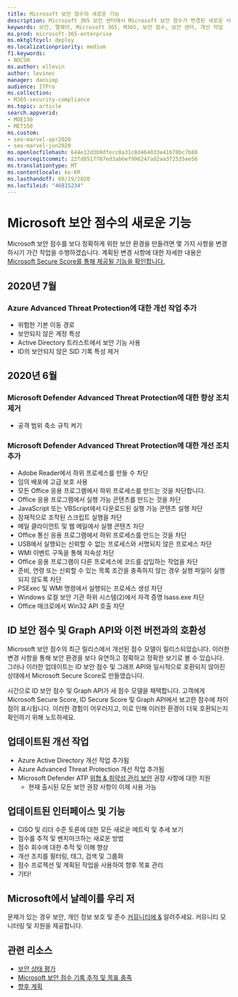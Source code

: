```yaml
---
title: Microsoft 보안 점수의 새로운 기능
description: Microsoft 365 보안 센터에서 Microsoft 보안 점수가 변경된 새로운 사항에 대해 설명합니다.
keywords: 보안, 맬웨어, Microsoft 365, M365, 보안 점수, 보안 센터, 개선 작업
ms.prod: microsoft-365-enterprise
ms.mktglfcycl: deploy
ms.localizationpriority: medium
f1.keywords:
- NOCSH
ms.author: ellevin
author: levinec
manager: dansimp
audience: ITPro
ms.collection:
- M365-security-compliance
ms.topic: article
search.appverid:
- MOE150
- MET150
ms.custom:
- seo-marvel-apr2020
- seo-marvel-jun2020
ms.openlocfilehash: 644e12d3b9dfecc0a31c8d464033e41670bc7b88
ms.sourcegitcommit: 22fd8517707ed3ab6ef996247ad2aa372535ee56
ms.translationtype: MT
ms.contentlocale: ko-KR
ms.lasthandoff: 08/19/2020
ms.locfileid: "46815234"
---
```

# <a name="whats-new-in-microsoft-secure-score"></a>Microsoft 보안 점수의 새로운 기능

Microsoft 보안 점수를 보다 정확하게 위한 보안 환경을 만들려면 몇 가지 사항을 변경하시기 가간 작업을 수행하겠습니다. 계획된 변경 사항에 대한 자세한 내용은 [Microsoft Secure Score를 통해 제공될 기능을 확인합니다.](microsoft-secure-score-whats-coming.md)

## <a name="july-2020"></a>2020년 7월

### <a name="adding-improvement-actions-for-azure-advanced-threat-protection"></a>Azure Advanced Threat Protection에 대한 개선 작업 추가

- 위험한 기본 이동 경로
- 보안되지 않은 계정 특성
- Active Directory 트러스트에서 보안 기능 사용
- ID의 보안되지 않은 SID 기록 특성 제거

## <a name="june-2020"></a>2020년 6월

### <a name="removed-improvement-action-for-microsoft-defender-advanced-threat-protection"></a>Microsoft Defender Advanced Threat Protection에 대한 향상 조치 제거

* 공격 범위 축소 규칙 켜기

### <a name="added-improvement-actions-for-microsoft-defender-advanced-threat-protection"></a>Microsoft Defender Advanced Threat Protection에 대한 개선 조치 추가

* Adobe Reader에서 하위 프로세스를 만들 수 차단
* 임의 배포에 고급 보호 사용
* 모든 Office 응용 프로그램에서 하위 프로세스를 만드는 것을 차단합니다.
* Office 응용 프로그램에서 실행 가능 콘텐츠를 만드는 것을 차단
* JavaScript 또는 VBScript에서 다운로드된 실행 가능 콘텐츠 실행 차단
* 잠재적으로 조작된 스크립트 실행을 차단
* 메일 클라이언트 및 웹 메일에서 실행 콘텐츠 차단
* Office 통신 응용 프로그램에서 하위 프로세스를 만드는 것을 차단
* USB에서 실행되는 신뢰할 수 없는 프로세스와 서명되지 않은 프로세스 차단
* WMI 이벤트 구독을 통해 지속성 차단
* Office 응용 프로그램이 다른 프로세스에 코드를 삽입하는 작업을 차단
* 준비, 연령 또는 신뢰할 수 있는 목록 조건을 충족하지 않는 경우 실행 파일이 실행되지 않도록 차단
* PSExec 및 WMI 명령에서 실행되는 프로세스 생성 차단
* Windows 로컬 보안 기관 하위 시스템(2)에서 자격 증명 lsass.exe 차단
* Office 매크로에서 Win32 API 호출 차단

## <a name="incompatibility-with-identity-secure-score-and-graph-api"></a>ID 보안 점수 및 Graph API와 이전 버전과의 호환성

Microsoft 보안 점수의 최근 릴리스에서 개선된 점수 모델이 릴리스되었습니다. 이러한 변경 사항을 통해 보안 환경을 보다 유연하고 정확하고 정확한 보기로 볼 수 있습니다. 그러나 이러한 업데이트는 ID 보안 점수 및 그래프 API와 일시적으로 호환되지 않아진 상태에서 Microsoft Secure Score로 만들였습니다.

시간으로 ID 보안 점수 및 Graph API가 새 점수 모델을 채택합니다. 고객에게Microsoft Secure Score, ID Secure Score 및 Graph API에서 보고한 점수에 차이점이 표시됩니다. 이러한 경험이 어우러지고, 이로 인해 이러한 환경이 더욱 호환되는지 확인하기 위해 노트하세요.

## <a name="updated-improvement-actions"></a>업데이트된 개선 작업

- Azure Active Directory 개선 작업 추가됨
- Azure Advanced Threat Protection 개선 작업 추가됨
- Microsoft Defender ATP [위협 & 취약성 관리 보안](https://docs.microsoft.com/windows/security/threat-protection/microsoft-defender-atp/next-gen-threat-and-vuln-mgt) 권장 사항에 대한 지원
    - 현재 출시된 모든 보안 권장 사항이 이제 사용 가능

## <a name="updated-interface-and-functionality"></a>업데이트된 인터페이스 및 기능

* CISO 및 리더 수준 토론에 대한 모든 새로운 메트릭 및 추세 보기
* 점수를 추적 및 벤치마크하는 새로운 방법
* 점수 회수에 대한 추적 및 이해 향상
* 개선 조치를 필터링, 태그, 검색 및 그룹화
* 점수 프로젝션 및 계획된 작업을 사용하여 향후 목표 관리
* 기타!

## <a name="we-want-to-hear-from-you"></a>Microsoft에서 날레이를 우리 저

문제가 있는 경우 보안, 개인 정보 보호 및 준수 [커뮤니티에 &](https://techcommunity.microsoft.com/t5/Security-Privacy-Compliance/bd-p/security_privacy) 알려주세요. 커뮤니티 모니터링 및 지원을 제공합니다.

## <a name="related-resources"></a>관련 리소스

- [보안 상태 평가](microsoft-secure-score-improvement-actions.md)
- [Microsoft 보안 점수 기록 추적 및 목표 충족](microsoft-secure-score-history-metrics-trends.md)
- [향후 계획](microsoft-secure-score-whats-coming.md)
